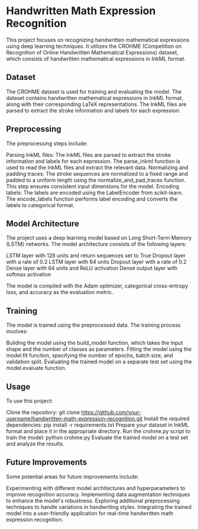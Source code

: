 # Handwritten Math Expression Recognition
This project focuses on recognizing handwritten mathematical expressions using deep learning techniques. It utilizes the CROHME (Competition on Recognition of Online Handwritten Mathematical Expressions) dataset, which consists of handwritten mathematical expressions in InkML format.
## Dataset
The CROHME dataset is used for training and evaluating the model. The dataset contains handwritten mathematical expressions in InkML format, along with their corresponding LaTeX representations. The InkML files are parsed to extract the stroke information and labels for each expression.
## Preprocessing
The preprocessing steps include:

Parsing InkML files: The InkML files are parsed to extract the stroke information and labels for each expression. The parse_inkml function is used to read the InkML files and extract the relevant data.
Normalizing and padding traces: The stroke sequences are normalized to a fixed range and padded to a uniform length using the normalize_and_pad_traces function. This step ensures consistent input dimensions for the model.
Encoding labels: The labels are encoded using the LabelEncoder from scikit-learn. The encode_labels function performs label encoding and converts the labels to categorical format.

## Model Architecture
The project uses a deep learning model based on Long Short-Term Memory (LSTM) networks. The model architecture consists of the following layers:

LSTM layer with 128 units and return sequences set to True
Dropout layer with a rate of 0.2
LSTM layer with 64 units
Dropout layer with a rate of 0.2
Dense layer with 64 units and ReLU activation
Dense output layer with softmax activation

The model is compiled with the Adam optimizer, categorical cross-entropy loss, and accuracy as the evaluation metric.
## Training
The model is trained using the preprocessed data. The training process involves:

Building the model using the build_model function, which takes the input shape and the number of classes as parameters.
Fitting the model using the model.fit function, specifying the number of epochs, batch size, and validation split.
Evaluating the trained model on a separate test set using the model.evaluate function.

## Usage
To use this project:

Clone the repository: git clone https://github.com/your-username/handwritten-math-expression-recognition.git
Install the required dependencies: pip install -r requirements.txt
Prepare your dataset in InkML format and place it in the appropriate directory.
Run the crohme.py script to train the model: python crohme.py
Evaluate the trained model on a test set and analyze the results.

## Future Improvements
Some potential areas for future improvements include:

Experimenting with different model architectures and hyperparameters to improve recognition accuracy.
Implementing data augmentation techniques to enhance the model's robustness.
Exploring additional preprocessing techniques to handle variations in handwriting styles.
Integrating the trained model into a user-friendly application for real-time handwritten math expression recognition.

